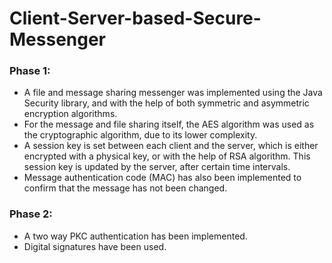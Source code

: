 # Client-Server-based-Secure-Messenger

### Phase 1:
* A file and message sharing messenger was implemented using the Java Security library, and with the help of both symmetric and asymmetric encryption algorithms.
* For the message and file sharing itself, the AES algorithm was used as the cryptographic algorithm, due to its lower complexity. 
* A session key is set between each client and the server, which is either encrypted with a physical key, or with the help of RSA algorithm. This session key is updated by the server, after certain time intervals. 
* Message authentication code (MAC) has also been implemented to confirm that the message has not been changed.

### Phase 2:
* A two way PKC authentication has been implemented.
* Digital signatures have been used.
